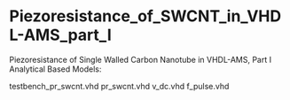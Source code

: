 Piezoresistance_of_SWCNT_in_VHDL-AMS_part_I
===========================================

Piezoresistance  of Single Walled Carbon Nanotube in VHDL-AMS, Part I  Analytical Based Models:

testbench_pr_swcnt.vhd
  pr_swcnt.vhd
	    v_dc.vhd
	 f_pulse.vhd
